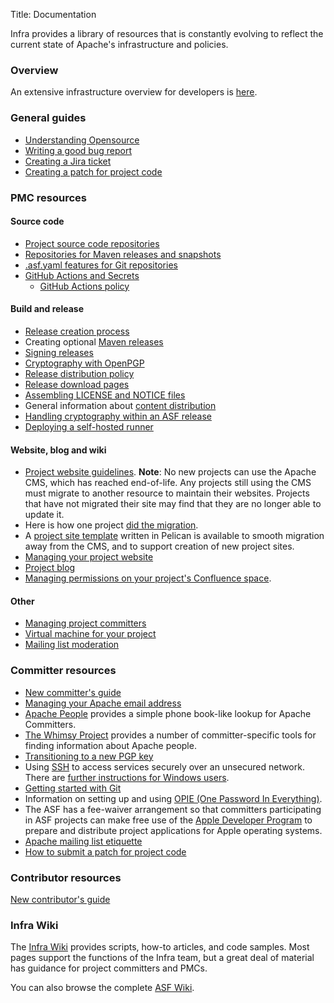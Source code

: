 Title: Documentation

Infra provides a library of resources that is constantly evolving to reflect the current state of Apache's infrastructure and policies.

### Overview ###

An extensive infrastructure overview for developers is <a href="https://www.apache.org/dev/" target="_blank">here</a>.

### General guides ###

- [Understanding Opensource](understanding-opensource.html)
- [Writing a good bug report](bug-writing-guide.html)
- [Creating a Jira ticket](jira-guidelines.html)
- [Creating a patch for project code](patch.html)

### PMC resources ###

#### Source code ####
- [Project source code repositories](version-control.html)
- [Repositories for Maven releases and snapshots](repository-faq.html)
- <a href="https://cwiki.apache.org/confluence/display/INFRA/Git+-+.asf.yaml+features" target="_blank">.asf.yaml features for Git repositories</a>
- [GitHub Actions and Secrets](github-actions-secrets.html)
  - [GitHub Actions policy](github-actions-policy.html)

#### Build and release ####
- [Release creation process](release-publishing.html)
- Creating optional [Maven releases](publishing-maven-artifacts.html) 
- [Signing releases](release-signing.html)
- [Cryptography with OpenPGP](openpgp.html)
- [Release distribution policy](release-distribution.html)
- [Release download pages](release-download-pages.html)
- [Assembling LICENSE and NOTICE files](licensing-howto.html)
- General information about [content distribution](mirrors.html)
- [Handling cryptography within an ASF release](crypto.html)
- [Deploying a self-hosted runner](self-hosted-runners.html)

#### Website, blog and wiki ####
- [Project website guidelines](website-guidelines.html). **Note**: No new projects can use the Apache CMS, which has reached end-of-life. Any projects still using the CMS must migrate to another resource to maintain their websites. Projects that have not migrated their site may find that they are no longer able to update it.
- Here is how one project <a href="https://cwiki.apache.org/confluence/display/INFRA/How+Apache+Jena+migrated+from+the+CMS" target="_blank">did the migration</a>.
- A [project site template](asf-pelican.html) written in Pelican is available to smooth migration away from the CMS, and to support creation of new project sites.
- [Managing your project website](project-site.html)
- [Project blog](project-blog.html)
- <a href="https://cwiki.apache.org/confluence/display/INFRA/Managing+permissions+on+your+project%27s+Confluence+Space" target="_blank">Managing permissions on your project's Confluence space</a>.

#### Other ####
- [Managing project committers](managing-committers.html)
- [Virtual machine for your project](vm-policy.html)
- [Mailing list moderation](mailing-list-moderation.html)


### Committer resources ###

- [New committer's guide](new-committers-guide.html)
- [Managing your Apache email address](committer-email.html)
- <a href="https://people.apache.org" target="_blank">Apache People</a> provides a simple phone book-like 
lookup for Apache Committers.
- <a href="https://whimsy.apache.org/" target="_blank">The Whimsy Project</a> provides a number of committer-specific tools for finding information about Apache people.
- [Transitioning to a new PGP key](key-transition.html)
- Using [SSH](user-ssh.html) to access services securely over an unsecured network. There are [further instructions for Windows users](user-ssh-windows.html).
- [Getting started with Git](git-primer.html)
- Information on setting up and using <a href="https://cwiki.apache.org/confluence/display/INFRA/OPIE" target="_blank">OPIE (One Password In Everything)</a>.
- The ASF has a fee-waiver arrangement so that committers participating in ASF projects can make free use of the [Apple Developer Program](apple-dev-program.html) to prepare and distribute project applications for Apple operating systems.
- [Apache mailing list etiquette](contrib-email-tips.html)
- [How to submit a patch for project code](patch.html)

### Contributor resources ###

[New contributor's guide](contributors.html)

### Infra Wiki

The <a href="https://cwiki.apache.org/confluence/display/INFRA/Documentation+Index" target="_blank">Infra Wiki</a> provides scripts, how-to articles, and code samples. Most pages support the functions of the Infra team, but a great deal of material has guidance for project committers and PMCs.

You can also browse the complete <a href="https://cwiki.apache.org/" target="_blank" >ASF Wiki</a>.
